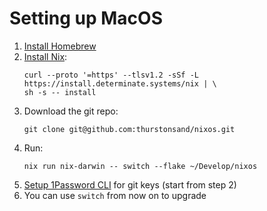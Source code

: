 # Setting up MacOS

1. [Install Homebrew](https://brew.sh/)
2. [Install Nix](https://github.com/DeterminateSystems/nix-installer):
   ```
   curl --proto '=https' --tlsv1.2 -sSf -L https://install.determinate.systems/nix | \
   sh -s -- install
   ```
3. Download the git repo:
   ```
   git clone git@github.com:thurstonsand/nixos.git
   ```
4. Run:
   ```
   nix run nix-darwin -- switch --flake ~/Develop/nixos
   ```
5. [Setup 1Password CLI](https://developer.1password.com/docs/cli/get-started) for git keys (start from step 2)
6. You can use `switch` from now on to upgrade
